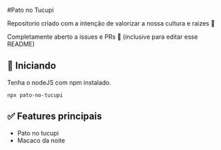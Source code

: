 #Pato no Tucupi

Repositorio criado com a intenção de valorizar a nossa cultura e raizes 🌹

Completamente aberto a issues e PRs 🙏 (inclusive para editar esse README)

## 🚀 Iniciando

Tenha o nodeJS com npm instalado.

```
npx pato-no-tucupi
```

## ✅ Features principais

- Pato no tucupi
- Macaco da noite